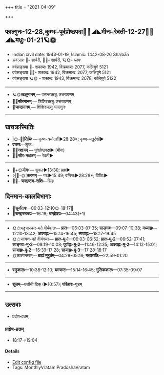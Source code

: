 +++
title = "2021-04-09"

+++
## फाल्गुनः-12-28,कुम्भः-पूर्वप्रोष्ठपदा🌛🌌◢◣मीनः-रेवती-12-27🌌🌞◢◣मधुः-01-21🪐🌞
- Indian civil date: 1943-01-19, Islamic: 1442-08-26 Shaʿbān
- संवत्सरः 🌛- शार्वरी, 🌌🌞- शार्वरी, 🪐🌞- प्लवः
- वर्षसङ्ख्या 🌛- शकाब्दः 1942, विक्रमाब्दः 2077, कलियुगे 5121
- वर्षसङ्ख्या 🌌🌞- शकाब्दः 1942, विक्रमाब्दः 2077, कलियुगे 5121
- वर्षसङ्ख्या 🪐🌞 - शकाब्दः 1943, विक्रमाब्दः 2078, कलियुगे 5122
___________________
- 🪐🌞**ऋतुमानम्** — वसन्तऋतुः उत्तरायणम्
- 🌌🌞**सौरमानम्** — शिशिरऋतुः उत्तरायणम्
- 🌛**चान्द्रमानम्** — शिशिरऋतुः फाल्गुनः
___________________


## खचक्रस्थितिः
- |🌞-🌛|**तिथिः** — कृष्ण-त्रयोदशी►28:28*; कृष्ण-चतुर्दशी►  
- **वासरः**—शुक्रः  
- 🌌🌛**नक्षत्रम्** — पूर्वप्रोष्ठपदा► (मीनः)  
- 🌌🌞**सौर-नक्षत्रम्** — रेवती►  
___________________
- 🌛+🌞**योगः** — शुक्लः►13:30; ब्रह्म►  
- २|🌛-🌞|**करणम्** — गरः►15:49; वणिजः►28:28*; विष्टिः►  
- 🌌🌛- **चन्द्राष्टम-राशिः**—सिंहः  


## दिनमान-कालविभागाः
- 🌅**सूर्योदयः**—06:03-12:10🌞️-18:17🌇  
- 🌛**चन्द्रास्तमयः**—16:16; **चन्द्रोदयः**—04:43(+1)  
___________________
- 🌞⚝भट्टभास्कर-मते वीर्यवन्तः— **प्रातः**—06:03-07:35; **साङ्गवः**—09:07-10:38; **मध्याह्नः**—12:10-13:42; **अपराह्णः**—15:14-16:45; **सायाह्नः**—18:17-19:45  
- 🌞⚝सायण-मते वीर्यवन्तः— **प्रातः-मु॰1**—06:03-06:52; **प्रातः-मु॰2**—06:52-07:41; **साङ्गवः-मु॰2**—09:19-10:08; **पूर्वाह्णः-मु॰2**—11:46-12:35; **अपराह्णः-मु॰2**—14:12-15:01; **सायाह्नः-मु॰2**—16:39-17:28; **सायाह्नः-मु॰3**—17:28-18:17  
- 🌞कालान्तरम्— **ब्राह्मं मुहूर्तम्**—04:29-05:16; **मध्यरात्रिः**—22:59-01:20  
___________________
- **राहुकालः**—10:38-12:10; **यमघण्टः**—15:14-16:45; **गुलिककालः**—07:35-09:07  
___________________
- **शूलम्**—प्रतीची दिक् (►10:57); **परिहारः**–गुडम्  
___________________

## उत्सवाः
- प्रदोष-व्रतम्
### प्रदोष-व्रतम्
- 18:17→19:04



#### Details
- [Edit config file](https://github.com/jyotisham/adyatithi/tree/master/time_focus/monthly/pradoSha/description_only/pradOSa-vratam.toml)
- Tags: MonthlyVratam PradoshaVratam


